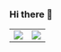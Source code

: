 ### Hi there 👋

<table border="0" cellpadding="0" frame="none" rules="none">
  <tr>
   <td><img align="center" src="https://github-readme-stats.vercel.app/api?username=kelein&count_private=true&show_icons=true&include_all_commits=true&hide=contribs&count_private=true&hide_rank=false" /></td>
    <td><img align="center" src="https://github-readme-stats.vercel.app/api/top-langs?username=kelein&layout=compact&langs_count=9" /></td>
  </tr>
</table>


<!--
**kelein/kelein** is a ✨ _special_ ✨ repository because its `README.md` (this file) appears on your GitHub profile.

Here are some ideas to get you started:

- 🔭 I’m currently working on ...
- 🌱 I’m currently learning ...
- 👯 I’m looking to collaborate on ...
- 🤔 I’m looking for help with ...
- 💬 Ask me about ...
- 📫 How to reach me: ...
- 😄 Pronouns: ...
- ⚡ Fun fact: ...
-->
